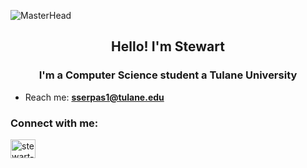 ![MasterHead](https://64.media.tumblr.com/8b2a2d3957cf13e5548f08504f0e1d4a/tumblr_owsbgsWF5R1r5u9m2o3_r1_500.gif)

<h2 align="center">Hello! I'm Stewart</h1>
<h3 align="center">I'm a Computer Science student a Tulane University</h3>

- Reach me: **sserpas1@tulane.edu**

<h3 align="left">Connect with me:</h3>
<p align="left">
<a href="https://linkedin.com/in/stewart-serpas" target="blank"><img align="center" src="https://raw.githubusercontent.com/rahuldkjain/github-profile-readme-generator/master/src/images/icons/Social/linked-in-alt.svg" alt="stewart-serpas" height="30" width="40" /></a>
</p>
